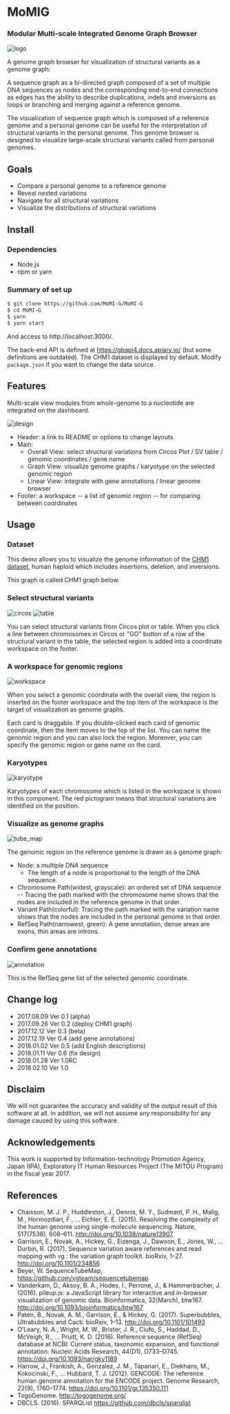 # MoMIG

### Modular Multi-scale Integrated Genome Graph Browser

![logo](public/images/logo.png)

A genome graph browser for visualization of structural variants as a genome graph:

A sequence graph as a bi-directed graph composed of a set of multiple DNA sequences as nodes and the corresponding end-to-end connections as edges has the ability to describe duplications, indels and inversions as loops or branching and merging against a reference genome.

The visualization of sequence graph which is composed of a reference genome and a personal genome can be useful for the interpretation of structural variants in the personal genome. This genome browser is designed to visualize large-scale structural variants called from personal genomes.

## Goals

* Compare a personal genome to a reference genome
* Reveal nested variations
* Navigate for all structural variations
* Visualize the distributions of structural variations

## Install
### Dependencies

* Node.js
* npm or yarn

### Summary of set up

``` bash
$ git clone https://github.com/MoMI-G/MoMI-G
$ cd MoMI-G
$ yarn
$ yarn start
```

And access to http://localhost:3000/.

The back-end API is defined at https://gbapi4.docs.apiary.io/ (but some definitions are outdated).
The CHM1 dataset is displayed by default. Modify `package.json` if you want to change the data source.

## Features

Multi-scale view modules from whole-genome to a nucleotide are integrated on the dashboard.

![design](public/images/design.png)

* Header: a link to README or options to change layouts.
* Main:
    * Overall View: select structural variations from Circos Plot / SV table / genomic coordinates / gene name
    * Graph View: visualize genome graphs / karyotype on the selected genomic region
    * Linear View: integrate with gene annotations / linear genome browser
* Footer: a workspace -- a list of genomic region -- for comparing between coordinates

## Usage

### Dataset

This demo allows you to visualize the genome information of the [CHM1 dataset](http://eichlerlab.gs.washington.edu/publications/chm1-structural-variation/), human haploid which includes insertions, deletion, and inversions.

This graph is called CHM1 graph below.

### Select structural variants

![circos](public/images/Circos.png) ![table](public/images/table.png)

You can select structural variants from Circos plot or table. When you click a line between chromosomes in Circos or "GO" button of a row of the structural variant in the table, the selected region is added into a coordinate workspace on the footer.

### A workspace for genomic regions

![workspace](public/images/workspace.png)

When you select a genomic coordinate with the overall view, the region is inserted on the footer workspace and the top item of the workspace is the target of visualization as genome graphs.

Each card is draggable. If you double-clicked each card of genomic coordinate, then the item moves to the top of the list. You can name the genomic region and you can also lock the region. Moreover, you can specify the genomic region or gene name on the card.

### Karyotypes

![karyotype](public/images/karyotype.png)

Karyotypes of each chromosome which is listed in the workspace is shown in this component. The red pictogram means that structural variations are identified on the position.

### Visualize as genome graphs

![tube_map](public/images/TubeMap.png)

The genomic region on the reference genome is drawn as a genome graph:

* Node: a multiple DNA sequence
  * The length of a node is proportional to the length of the DNA sequence.
* Chromosome Path(widest, grayscale): an ordered set of DNA sequence -- Tracing the path marked with the chromosome name shows that the nodes are included in the reference genome in that order.
* Variant Path(colorful): Tracing the path marked with the variation name shows that the nodes are included in the personal genome in that order.
* RefSeq Path(narrowest, green): A gene annotation, dense areas are exons, thin areas are introns.

### Confirm gene annotations

![annotation](public/images/annotation.png)

This is the RefSeq gene list of the selected genomic coordinate.

## Change log

* 2017.08.09 Ver 0.1 (alpha)
* 2017.09.26 Ver 0.2 (deploy CHM1 graph)
* 2017.12.12 Ver 0.3 (beta)
* 2017.12.19 Ver 0.4 (add gene annotations)
* 2018.01.02 Ver 0.5 (add English descriptions)
* 2018.01.11 Ver 0.6 (fix design)
* 2018.01.28 Ver 1.0RC
* 2018.02.10 Ver 1.0

## Disclaim

We will not guarantee the accuracy and validity of the output result of this software at all. In addition, we will not assume any responsibility for any damage caused by using this software.

## Acknowledgements

This work is supported by Information-technology Promotion Agency, Japan (IPA), Exploratory IT Human Resources Project (The MITOU Program) in the fiscal year 2017.

## References

* Chaisson, M. J. P., Huddleston, J., Dennis, M. Y., Sudmant, P. H., Malig, M., Hormozdiari, F., … Eichler, E. E. (2015). Resolving the complexity of the human genome using single-molecule sequencing. Nature, 517(7536), 608–611. http://doi.org/10.1038/nature13907
* Garrison, E., Novak, A., Hickey, G., Eizenga, J., Dawson, E., Jones, W., … Durbin, R. (2017). Sequence variation aware references and read mapping with vg : the variation graph toolkit. bioRxiv, 1–27. http://doi.org/10.1101/234856
* Beyer, W. SequenceTubeMap, https://github.com/vgteam/sequencetubemap
* Vanderkam, D., Aksoy, B. A., Hodes, I., Perrone, J., & Hammerbacher, J. (2016). pileup.js: a JavaScript library for interactive and in-browser visualization of genomic data. Bioinformatics, 32(March), btw167. http://doi.org/10.1093/bioinformatics/btw167
* Paten, B., Novak, A. M., Garrison, E., & Hickey, G. (2017). Superbubbles, Ultrabubbles and Cacti. bioRxiv, 1–13. http://doi.org/10.1101/101493
* O’Leary, N. A., Wright, M. W., Brister, J. R., Ciufo, S., Haddad, D., McVeigh, R., … Pruitt, K. D. (2016). Reference sequence (RefSeq) database at NCBI: Current status, taxonomic expansion, and functional annotation. Nucleic Acids Research, 44(D1), D733–D745. https://doi.org/10.1093/nar/gkv1189
* Harrow, J., Frankish, A., Gonzalez, J. M., Tapanari, E., Diekhans, M., Kokocinski, F., … Hubbard, T. J. (2012). GENCODE: The reference human genome annotation for the ENCODE project. Genome Research, 22(9), 1760–1774. https://doi.org/10.1101/gr.135350.111
* TogoGenome. http://togogenome.org/
* DBCLS. (2016). SPARQList https://github.com/dbcls/sparqlist

